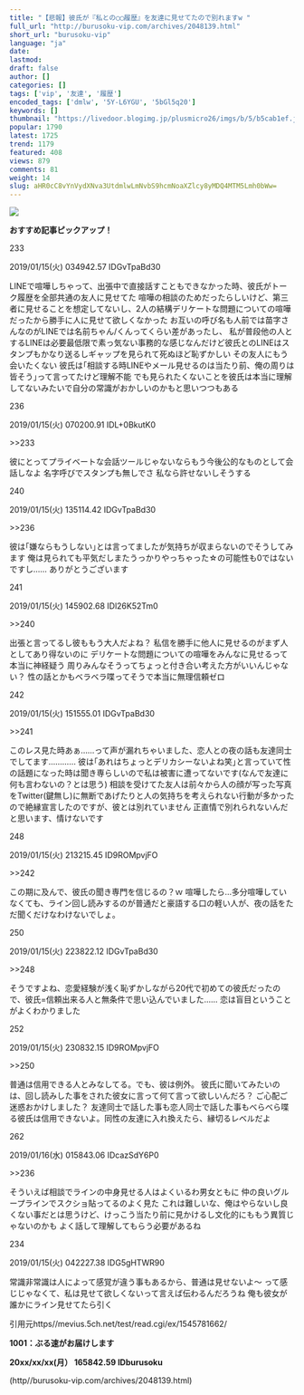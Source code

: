 ```yaml
---
title: "【悲報】彼氏が『私との◯◯履歴』を友達に見せてたので別れますw "
full_url: "http://burusoku-vip.com/archives/2048139.html"
short_url: "burusoku-vip"
language: "ja"
date: 
lastmod: 
draft: false
author: []
categories: []
tags: ['vip', '友達', '履歴']
encoded_tags: ['dmlw', '5Y-L6YGU', '5bGl5q20']
keywords: []
thumbnail: "https://livedoor.blogimg.jp/plusmicro26/imgs/b/5/b5cab1ef.jpg"
popular: 1790
latest: 1725
trend: 1179
featured: 408
views: 879
comments: 81
weight: 14
slug: aHR0cC8vYnVydXNva3UtdmlwLmNvbS9hcmNoaXZlcy8yMDQ4MTM5Lmh0bWw=
---
```


![](https://livedoor.blogimg.jp/plusmicro26/imgs/b/5/b5cab1ef.jpg)

<div><p><b>おすすめ記事ピックアップ！</b></p> <p class='g-ad1'> </p> <p class='g-ad2'> </p> <p></p> <p>233 <p> 2019/01/15(火) 034942.57 IDGvTpaBd30</p></p><p> LINEで喧嘩しちゃって、出張中で直接話すこともできなかった時、彼氏がトーク履歴を全部共通の友人に見せてた 喧嘩の相談のためだったらしいけど、第三者に見せることを想定してないし、2人の結構デリケートな問題についての喧嘩だったから勝手に人に見せて欲しくなかった お互いの呼び名も人前では苗字さんなのがLINEでは名前ちゃん/くんってくらい差があったし、 私が普段他の人とするLINEは必要最低限で素っ気ない事務的な感じなんだけど彼氏とのLINEはスタンプもかなり送るしギャップを見られて死ぬほど恥ずかしい その友人にもう会いたくない 彼氏は｢相談する時LINEやメール見せるのは当たり前、俺の周りは皆そう｣って言ってたけど理解不能 でも見られたくないことを彼氏は本当に理解してないみたいで自分の常識がおかしいのかもと思いつつもある </p> <p>236 <p> 2019/01/15(火) 070200.91 IDL+0BkutK0</p></p><p> <p class='anchor'>>>233</p> 彼にとってプライベートな会話ツールじゃないならもう今後公的なものとして会話しなよ 名字呼びでスタンプも無しでさ 私なら許せないしそうする </p> <p>240 <p> 2019/01/15(火) 135114.42 IDGvTpaBd30</p></p><p> <p class='anchor'>>>236</p> 彼は｢嫌ならもうしない｣とは言ってましたが気持ちが収まらないのでそうしてみます 俺は見られても平気だしまたうっかりやっちゃった☆の可能性も0ではないですし…… ありがとうございます </p> <p>241 <p> 2019/01/15(火) 145902.68 IDl26K52Tm0</p></p><p> <p class='anchor'>>>240</p> 出張と言ってるし彼ももう大人だよね？ 私信を勝手に他人に見せるのがまず人としてあり得ないのに デリケートな問題についての喧嘩をみんなに見せるって本当に神経疑う 周りみんなそうってちょっと付き合い考えた方がいいんじゃない？ 性の話とかもベラベラ喋ってそうで本当に無理信頼ゼロ </p> <p>242 <p> 2019/01/15(火) 151555.01 IDGvTpaBd30</p></p><p> <p class='anchor'>>>241</p> このレス見た時あぁ……って声が漏れちゃいました、恋人との夜の話も友達同士でしてます………… 彼は｢あれはちょっとデリカシーないよね笑｣と言っていて性の話題になった時は聞き専らしいので私は被害に遭ってないです(なんで友達に何も言わないの？とは思う) 相談を受けてた友人は前々から人の顔が写った写真をTwitter(鍵無し)に無断であげたりと人の気持ちを考えられない行動が多かったので絶縁宣言したのですが、彼とは別れていません 正直情で別れられないんだと思います、情けないです </p> <p>248 <p> 2019/01/15(火) 213215.45 ID9ROMpvjFO</p></p><p> <p class='anchor'>>>242</p> この期に及んで、彼氏の聞き専門を信じるの？ｗ 喧嘩したら…多分喧嘩していなくても、ライン回し読みするのが普通だと豪語する口の軽い人が、夜の話をただ聞くだけなわけないでしょ。</p> <p>250 <p> 2019/01/15(火) 223822.12 IDGvTpaBd30</p></p><p> <p class='anchor'>>>248</p> そうですよね、恋愛経験が浅く恥ずかしながら20代で初めての彼氏だったので、彼氏=信頼出来る人と無条件で思い込んでいました…… 恋は盲目ということがよくわかりました </p> <p>252 <p> 2019/01/15(火) 230832.15 ID9ROMpvjFO</p></p><p> <p class='anchor'>>>250</p> 普通は信用できる人とみなしてる。でも、彼は例外。 彼氏に聞いてみたいのは、回し読みした事をされた彼女に言って何て言って欲しいんだろ？ ご心配ご迷惑おかけしました？ 友達同士で話した事も恋人同士で話した事もべらべら喋る彼氏は信用できないよ。同性の友達に入れ換えたら、縁切るレベルだよ </p> <p>262 <p> 2019/01/16(水) 015843.06 IDcazSdY6P0</p></p><p> <p class='anchor'>>>236</p> そういえば相談でラインの中身見せる人はよくいるわ男女ともに 仲の良いグループラインでスクショ貼ってるのよく見た これは難しいな、俺はやらないし良くない事だとは思うけど、けっこう当たり前に見かけるし文化的にももう異質じゃないのかも よく話して理解してもらう必要があるね </p> <p>234 <p> 2019/01/15(火) 042227.38 IDG5gHTWR90</p></p><p> 常識非常識は人によって感覚が違う事もあるから、普通は見せないよ〜 って感じじゃなくて、私は見せて欲しくないって言えば伝わるんだろうね 俺も彼女が誰かにライン見せてたら引く </p> <p>引用元https//mevius.5ch.net/test/read.cgi/ex/1545781662/</p> <p id='csw_block'></p> <p id='divSP1'> </p> <p><b>1001：ぶる速がお届けします <p> 20xx/xx/xx(月） 165842.59 IDburusoku</p></b></p> <p class='g-ad1'> </p> <p class='g-ad2'> </p> <p id='divSP'> </p> </div>

(http//burusoku-vip.com/archives/2048139.html)

